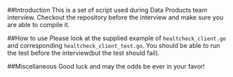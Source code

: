 ##Introduction
This is a set of script used during Data Products team interview. Checkout the repository before the interview and make sure you are able to compile it.   

##How to use
Please look at the supplied example of `healtcheck_client.go` and corresponding `healtcheck_client_test.go`. You should be able to run the test before the interview(but the test should fail). 

##Miscellaneous
Good luck and may the odds be ever in your favor!